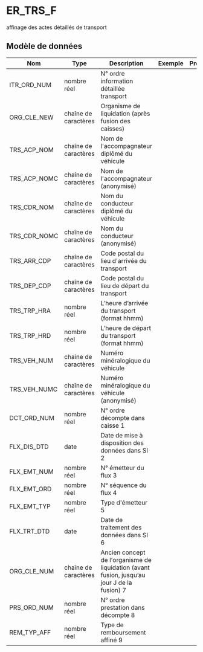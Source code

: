 # ER_TRS_F

affinage des actes détaillés de transport 


## Modèle de données

|Nom|Type|Description|Exemple|Propriétés|
|-|-|-|-|-|
|ITR_ORD_NUM|nombre réel|N° ordre information détaillée transport|||
|ORG_CLE_NEW|chaîne de caractères|Organisme de liquidation (après fusion des caisses)|||
|TRS_ACP_NOM|chaîne de caractères|Nom de l'accompagnateur diplômé du véhicule|||
|TRS_ACP_NOMC|chaîne de caractères|Nom de l'accompagnateur (anonymisé)|||
|TRS_CDR_NOM|chaîne de caractères|Nom du conducteur diplômé du véhicule|||
|TRS_CDR_NOMC|chaîne de caractères|Nom du conducteur (anonymisé)|||
|TRS_ARR_CDP|chaîne de caractères|Code postal du lieu d'arrivée du transport|||
|TRS_DEP_CDP|chaîne de caractères|Code postal du lieu de départ du transport|||
|TRS_TRP_HRA|nombre réel|L’heure d’arrivée du transport (format hhmm)|||
|TRS_TRP_HRD|nombre réel|L’heure de départ du transport (format hhmm)|||
|TRS_VEH_NUM|chaîne de caractères|Numéro minéralogique du véhicule|||
|TRS_VEH_NUMC|chaîne de caractères|Numéro minéralogique du véhicule (anonymisé)|||
|DCT_ORD_NUM|nombre réel|N° ordre décompte dans caisse                      1|||
|FLX_DIS_DTD|date|Date de mise à disposition des données dans SI     2|||
|FLX_EMT_NUM|nombre réel|N° émetteur du flux                                                  3|||
|FLX_EMT_ORD|nombre réel|N° séquence du flux                                               4|||
|FLX_EMT_TYP|nombre réel|Type d'émetteur                                                      5|||
|FLX_TRT_DTD|date|Date de traitement des données dans SI                   6|||
|ORG_CLE_NUM|chaîne de caractères|Ancien concept de l'organisme de liquidation (avant fusion, jusqu’au jour J de la fusion)          7|||
|PRS_ORD_NUM|nombre réel|N° ordre prestation dans décompte                 8|||
|REM_TYP_AFF|nombre réel|Type de remboursement affiné                                 9|||
